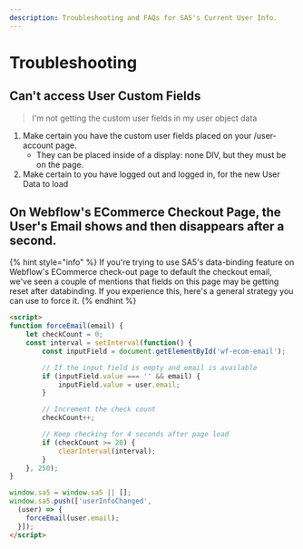 ```yaml
---
description: Troubleshooting and FAQs for SA5's Current User Info.
---
```


# Troubleshooting

## Can't access User Custom Fields

> I'm not getting the custom user fields in my user object data

1. Make certain you have the custom user fields placed on your /user-account page.
   * They can be placed inside of a display: none DIV, but they must be on the page.
2. Make certain to you have logged out and logged in, for the new User Data to load

## On Webflow's ECommerce Checkout Page, the User's Email shows and then disappears after a second.&#x20;

{% hint style="info" %}
If you're trying to use SA5's data-binding feature on Webflow's ECommerce check-out page to default the checkout email, we've seen a couple of mentions that fields on this page may be getting reset after databinding. If you experience this, here's a general strategy you can use to force it. &#x20;
{% endhint %}

```html
<script>
function forceEmail(email) {
    let checkCount = 0;
    const interval = setInterval(function() {
        const inputField = document.getElementById('wf-ecom-email');

        // If the input field is empty and email is available
        if (inputField.value === '' && email) {
            inputField.value = user.email;
        }

        // Increment the check count
        checkCount++;

        // Keep checking for 4 seconds after page load
        if (checkCount >= 20) {
            clearInterval(interval);
        }
    }, 250);
}

window.sa5 = window.sa5 || [];
window.sa5.push(['userInfoChanged', 
  (user) => {
    forceEmail(user.email);
  }]); 
</script> 
```





